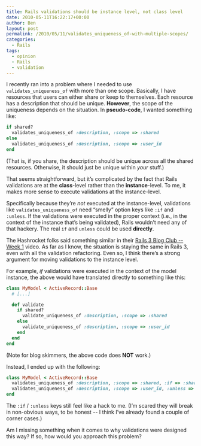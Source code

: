 ```yaml
---
title: Rails validations should be instance level, not class level
date: 2010-05-11T16:22:17+00:00
author: Ben
layout: post
permalink: /2010/05/11/validates_uniqueness_of-with-multiple-scopes/
categories:
  - Rails
tags:
  - opinion
  - Rails
  - validation
---
```

I recently ran into a problem where I needed to use `validates_uniqueness_of` with more than one scope. Basically, I have resources that users can either share or keep to themselves. Each resource has a description that should be unique. **However**, the scope of the uniqueness depends on the situation. In **pseudo-code**, I wanted something like:

```ruby
if shared?
  validates_uniqueness_of :description, :scope => :shared
else
  validates_uniqueness_of :description, :scope => :user_id
end
```

(That is, if you share, the description should be unique across all the shared resources. Otherwise, it should just be unique within _your_ stuff.)

That seems straightforward, but it&#8217;s complicated by the fact that Rails validations are at the **class**-level rather than the **instance**-level. To me, it makes more sense to execute validations at the instance-level.

Specifically because they&#8217;re _not_ executed at the instance-level, validations like `validates_uniqueness_of` need &#8220;smelly&#8221; option keys like `:if` and `:unless`. If the validations were executed in the proper context (i.e., in the context of the instance that&#8217;s being validated), Rails wouldn&#8217;t need any of that hackery. The real `if` and `unless` could be used **directly**.

The Hashrocket folks said something similar in their [Rails 3 Blog Club -- Week 1](http://www.vimeo.com/9168664) video. As far as I know, the situation is staying the same in Rails 3, even with all the validation refactoring. Even so, I think there&#8217;s a strong argument for moving validations to the instance level.

For example, _if_ validations were executed in the context of the model instance, the above would have translated directly to something like this:

```ruby
class MyModel < ActiveRecord::Base
  # [...]

  def validate
    if shared?
      validate_uniqueness_of :description, :scope => :shared
    else
      validate_uniqueness_of :description, :scope => :user_id
    end
  end
end
```

(Note for blog skimmers, the above code does **NOT** work.)

Instead, I ended up with the following:

```ruby
class MyModel < ActiveRecord::Base
  validates_uniqueness_of :description, :scope => :shared, :if => :shared?
  validates_uniqueness_of :description, :scope => :user_id, :unless => :shared?
end
```

The `:if` / `:unless` keys still feel like a hack to me. (I&#8217;m scared they will break in non-obvious ways, to be honest -- I think I&#8217;ve already found a couple of corner cases.)

Am I missing something when it comes to why validations were designed this way? If so, how would you approach this problem?